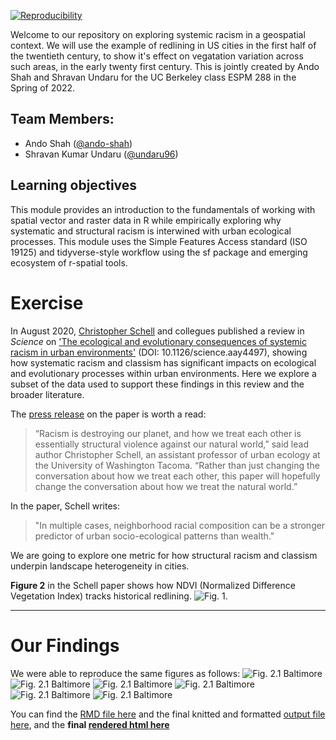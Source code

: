 
[![Reproducibility](https://github.com/espm-288/spatial-spatial_ando_shravan/actions/workflows/main.yml/badge.svg)](ttps://github.com/espm-288/spatial-spatial_ando_shravan/actions/workflows/main.yml)

Welcome to our repository on exploring systemic racism in a geospatial context. We will use the example of redlining in US cities in the first half of the twentieth century, to show it's effect on vegatation variation across such areas, in the early twenty first century. This is jointly created by Ando Shah and Shravan Undaru for the UC Berkeley class ESPM 288 in the Spring of 2022. 

## Team Members:

- Ando Shah ([@ando-shah](https://github.com/ando-shah/))
- Shravan Kumar Undaru ([@undaru96](https://github.com/undaru96))


## Learning objectives
This module provides an introduction to the fundamentals of working with spatial vector and raster data in R while empirically exploring why systematic and structural racism is interwined with urban ecological processes. This module uses the Simple Features Access standard (ISO 19125) and tidyverse-style workflow using the sf package and emerging ecosystem of r-spatial tools.

# Exercise 
In August 2020, [Christopher Schell](http://directory.tacoma.uw.edu/employee/cjschell) and collegues published a review in *Science* on ['The ecological and evolutionary consequences of systemic racism in urban environments'](https://science.sciencemag.org/content/early/2020/08/12/science.aay4497) (DOI: 10.1126/science.aay4497), showing how systematic racism and classism  has significant impacts on ecological and evolutionary processes within urban environments. Here we explore a subset of the data used to support these findings in this review and the broader literature.

The [press release](https://www.washington.edu/news/2020/08/13/systemic-racism-has-consequences-for-all-life-in-cities/) on the paper is worth a read:

> “Racism is destroying our planet, and how we treat each other is essentially structural violence against our natural world,” said lead author Christopher Schell, an assistant professor of urban ecology at the University of Washington Tacoma. “Rather than just changing the conversation about how we treat each other, this paper will hopefully change the conversation about how we treat the natural world.”

In the paper, Schell writes: 

 > "In multiple cases, neighborhood racial composition can be a stronger predictor of urban socio-ecological patterns than wealth."

We are going to explore one metric for how structural racism and classism underpin landscape heterogeneity in cities.

**Figure 2** in the Schell paper shows how NDVI (Normalized Difference Vegetation Index) tracks historical redlining.
![Fig. 1.](assignment/figures/fig2.png)  


--------------------------------


# Our Findings
We were able to reproduce the same figures as follows:
![Fig. 2.1 Baltimore](assignment/spatial-assignment_files/figure-html/unnamed-chunk-5-1.png)
![Fig. 2.1 Baltimore](assignment/spatial-assignment_files/figure-html/unnamed-chunk-5-2.png)
![Fig. 2.1 Baltimore](assignment/spatial-assignment_files/figure-html/unnamed-chunk-5-3.png)
![Fig. 2.1 Baltimore](assignment/spatial-assignment_files/figure-html/unnamed-chunk-5-4.png)
![Fig. 2.1 Baltimore](assignment/spatial-assignment_files/figure-html/unnamed-chunk-5-5.png)
![Fig. 2.1 Baltimore](assignment/spatial-assignment_files/figure-html/unnamed-chunk-5-6.png)


You can find the [RMD file here](assignment/spatial-assignment.Rmd) and the final knitted and formatted [output file here](assignment/spatial-assignment.md), and the **final [rendered html here](https://espm-288.github.io/spatial-spatial_ando_shravan/assignment/spatial-assignment.html)**




